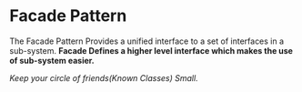 # Facade Pattern

The Facade Pattern Provides a unified interface to a set of interfaces 
in a sub-system. **Facade Defines a higher level interface which makes the use 
of sub-system easier.**

*Keep your circle of friends(Known Classes) Small.*

